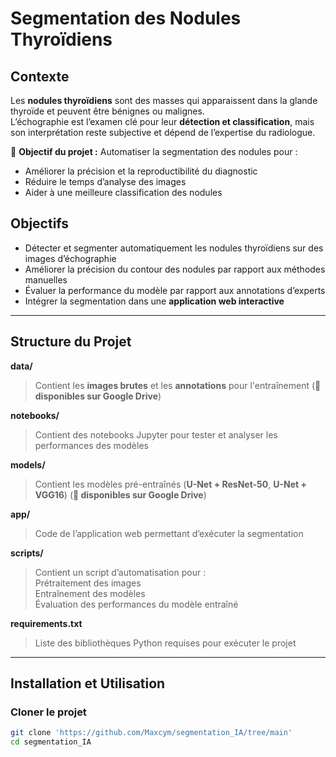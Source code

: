 # Segmentation des Nodules Thyroïdiens

## Contexte

Les **nodules thyroïdiens** sont des masses qui apparaissent dans la glande thyroïde et peuvent être bénignes ou malignes.  
L’échographie est l’examen clé pour leur **détection et classification**, mais son interprétation reste subjective et dépend de l’expertise du radiologue.  

🔹 **Objectif du projet :** Automatiser la segmentation des nodules pour :  
- Améliorer la précision et la reproductibilité du diagnostic
- Réduire le temps d’analyse des images  
- Aider à une meilleure classification des nodules  

## Objectifs

- Détecter et segmenter automatiquement les nodules thyroïdiens sur des images d’échographie
- Améliorer la précision du contour des nodules par rapport aux méthodes manuelles
- Évaluer la performance du modèle par rapport aux annotations d’experts
- Intégrer la segmentation dans une **application web interactive**

---

## Structure du Projet

**data/**  
> Contient les **images brutes** et les **annotations** pour l'entraînement (📌 **disponibles sur Google Drive**)

**notebooks/**  
> Contient des notebooks Jupyter pour tester et analyser les performances des modèles  

**models/**  
> Contient les modèles pré-entraînés (**U-Net + ResNet-50**, **U-Net + VGG16**) (**📌 disponibles sur Google Drive**)  

**app/**  
> Code de l’application web permettant d’exécuter la segmentation  

**scripts/**  
> Contient un script d’automatisation pour :  
> Prétraitement des images  
> Entraînement des modèles  
> Évaluation des performances du modèle entraîné 


**requirements.txt**  
> Liste des bibliothèques Python requises pour exécuter le projet  

---

## Installation et Utilisation

### Cloner le projet

```bash
git clone 'https://github.com/Maxcym/segmentation_IA/tree/main'
cd segmentation_IA
